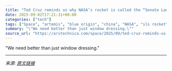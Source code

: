 ```yaml
---
title: "Ted Cruz reminds us why NASA’s rocket is called the “Senate Launch System”"
date: 2025-09-02T17:21:31+08:00
categories: ["tech"]
tags: ["Space", "artemis", "blue origin", "china", "NASA", "sls rocket", "starship", "ted cruz"]
summary: "\"We need better than just window dressing.\""
source_url: "https://arstechnica.com/space/2025/09/ted-cruz-reminds-us-why-nasas-rocket-is-called-the-senate-launch-system/"
---
```


"We need better than just window dressing."

---

*来源: [原文链接](https://arstechnica.com/space/2025/09/ted-cruz-reminds-us-why-nasas-rocket-is-called-the-senate-launch-system/)*

